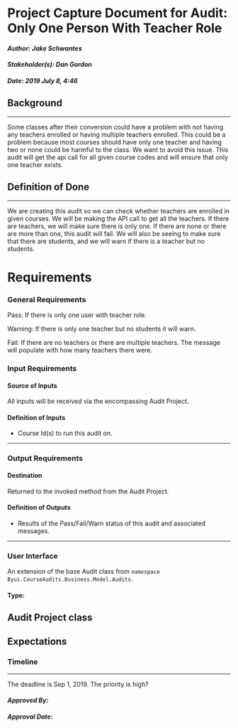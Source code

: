 # Project Capture Document for Audit: Only One Person With Teacher Role
#### *Author: Jake Schwantes*
#### *Stakeholder(s): Dan Gordon*
#### *Date: 2019 July 8, 4:46*
## Background
<!-- 
Explain the context of the problem.
Explain key terms/words, words that may be unfamiliar to a new hire.
Do Example: 
    
    Corey and his team have been manually going through the html for all images in canvas and entering alt image text.
    This has been very time consuming.
Don't Example:
    Without project templates, we have been left with readmes that share all different kinds of data, and some of them were missing key
    points of data. Additionally, we have no standard for code templates. We don't want to add a lot of overhead to setting up a project
    with templates and code setup.
-->
-----
Some classes after their conversion could have a problem with not having any teachers enrolled or having multiple teachers enrolled. This could be a problem because most courses should have only one teacher and having two or none could be harmful to the class. We want to avoid this issue. This audit will get the api call for all given course codes and will ensure that only one teacher exists.

## Definition of Done
<!-- 
What is/are the project outcome(s)?
("Can you give me one sentence describing what you want done?")
We are trying to clean up the yard by Mow, Edge, and Rake.
Do Example:
    We are creating a tool to find all images that are in need of alt text in canvas 
    which will automate this process by showing an image and prompting for alt text.
Don't Example 2:
    We are using yeoman to create a generator that will add all needed documentation and
    set up the code with all needed scripts, templates, and integrations.
-->
-----
We are creating this audit so we can check whether teachers are enrolled in given courses. We will be making the API call to get all the teachers. If there are teachers, we will make sure there is only one. If there are none or there are more than one, this audit will fail. We will also be seeing to make sure that there are students, and we will warn if there is a teacher but no students.
# Requirements
### General Requirements
<!-- What counts as pass/fail/warn? -->
Pass: If there is only one user with teacher role.

Warning: If there is only one teacher but no students it will warn.

Fail: If there are no teachers or there are multiple teachers. The message will populate with how many teachers there were.
### Input Requirements
#### Source of Inputs
All inputs will be received via the encompassing Audit Project.
#### Definition of Inputs
<!-- TBD: do not fill out just yet -->
- Course Id(s) to run this audit on.
---
### Output Requirements
#### Destination
Returned to the invoked method from the Audit Project.
#### Definition of Outputs
<!-- TBD: do not fill out just yet -->
- Results of the Pass/Fail/Warn status of this audit and associated messages.
---
### User Interface
An extension of the base Audit class from `namespace Byui.CourseAudits.Business.Model.Audits`.
#### Type:
Audit Project class
-----
## Expectations
### Timeline
<!-- What is the deadline? 2019 Sep 1? -->
<!-- What priority is this audit? -->
-----
The deadline is Sep 1, 2019.
The priority is high?
#### *Approved By:* 
#### *Approval Date:*
